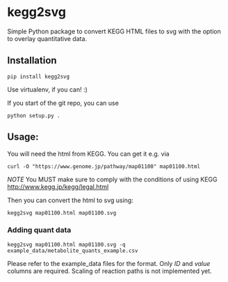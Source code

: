 # kegg2svg

Simple Python package to convert KEGG HTML files to svg with the option to overlay quantitative data.

## Installation

`
pip install kegg2svg
`

Use virtualenv, if you can! :)

If you start of the git repo, you can use

`
python setup.py .
`


## Usage:

You will need the html from KEGG. You can get it e.g. via

`
curl -O "https://www.genome.jp/pathway/map01100" map01100.html
`

*NOTE* You MUST make sure to comply with the conditions of using KEGG http://www.kegg.jp/kegg/legal.html

Then you can convert the html to svg using:

`
kegg2svg map01100.html map01100.svg
`

### Adding quant data

`
kegg2svg map01100.html map01100.svg -q example_data/metabolite_quants_example.csv
`

Please refer to the example_data files for the format. Only _ID_ and _value_ columns are required. Scaling of reaction paths is not implemented yet.

